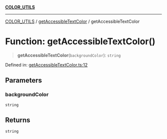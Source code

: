 [**COLOR_UTILS**](../../README.md)

***

[COLOR_UTILS](../../README.md) / [getAccessibleTextColor](../README.md) / getAccessibleTextColor

# Function: getAccessibleTextColor()

> **getAccessibleTextColor**(`backgroundColor`): `string`

Defined in: [getAccessibleTextColor.ts:12](https://github.com/dailker/everyutil/blob/26e2bb73429918cf0d08899e9efd90b82a42c92e/src/color/getAccessibleTextColor.ts#L12)

## Parameters

### backgroundColor

`string`

## Returns

`string`
